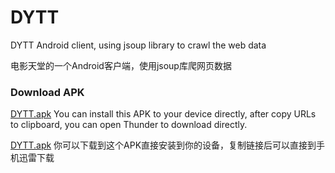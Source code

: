 # DYTT
DYTT Android client, using jsoup library to crawl the web data

电影天堂的一个Android客户端，使用jsoup库爬网页数据

### Download APK
[DYTT.apk](app/DYTT.apk) You can install this APK to your device directly, after copy URLs to clipboard, you can open Thunder to download directly.

[DYTT.apk](app/DYTT.apk) 你可以下载到这个APK直接安装到你的设备，复制链接后可以直接到手机迅雷下载
